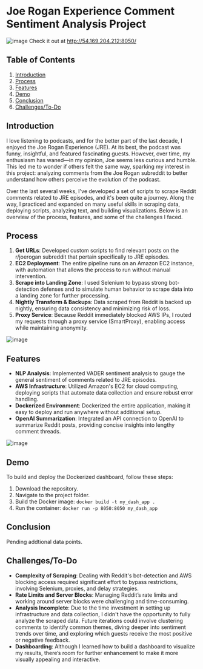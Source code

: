# Joe Rogan Experience Comment Sentiment Analysis Project
![image](https://github.com/user-attachments/assets/61fd3dfc-532a-4cc6-8401-18831a30bdd1) 
Check it out at http://54.169.204.212:8050/

## Table of Contents

1. [Introduction](#introduction)
2. [Process](#process)
3. [Features](#features)
4. [Demo](#demo)
5. [Conclusion](#conclusion)
6. [Challenges/To-Do](#challenges/to-do)

## Introduction
I love listening to podcasts, and for the better part of the last decade, I enjoyed the Joe Rogan Experience (JRE). At its best, the podcast was funny, insightful, and featured fascinating guests. However, over time, my enthusiasm has waned—in my opinion, Joe seems less curious and humble. This led me to wonder if others felt the same way, sparking my interest in this project: analyzing comments from the Joe Rogan subreddit to better understand how others perceive the evolution of the podcast.

Over the last several weeks, I've developed a set of scripts to scrape Reddit comments related to JRE episodes, and it's been quite a journey. Along the way, I practiced and expanded on many useful skills in scraping data, deploying scripts, analyzing text, and building visualizations. Below is an overview of the process, features, and some of the challenges I faced.

## Process
1. **Get URLs**: Developed custom scripts to find relevant posts on the r/joerogan subreddit that pertain specifically to JRE episodes.
2. **EC2 Deployment**: The entire pipeline runs on an Amazon EC2 instance, with automation that allows the process to run without manual intervention.
3. **Scrape into Landing Zone**: I used Selenium to bypass strong bot-detection defenses and to simulate human behavior to scrape data into a landing zone for further processing.
4. **Nightly Transform & Backups**: Data scraped from Reddit is backed up nightly, ensuring data consistency and minimizing risk of loss.
5. **Proxy Service**: Because Reddit immediately blocked AWS IPs, I routed my requests through a proxy service (SmartProxy), enabling access while maintaining anonymity.

![image](https://github.com/user-attachments/assets/7a21b8a5-29ad-48fd-b9aa-c069b174b50a)

## Features
- **NLP Analysis**: Implemented VADER sentiment analysis to gauge the general sentiment of comments related to JRE episodes.
- **AWS Infrastructure**: Utilized Amazon's EC2 for cloud computing, deploying scripts that automate data collection and ensure robust error handling.
- **Dockerized Environment**: Dockerized the entire application, making it easy to deploy and run anywhere without additional setup.
- **OpenAI Summarization**: Integrated an API connection to OpenAI to summarize Reddit posts, providing concise insights into lengthy comment threads.

![image](https://github.com/user-attachments/assets/7baed749-4825-4d44-a81b-aa0105b6b1e4)

## Demo

To build and deploy the Dockerized dashboard, follow these steps:

1. Download the repository.
2. Navigate to the project folder.
3. Build the Docker image: `docker build -t my_dash_app .`
4. Run the container: `docker run -p 8050:8050 my_dash_app`

## Conclusion
Pending addtional data points.

## Challenges/To-Do
- **Complexity of Scraping**: Dealing with Reddit's bot-detection and AWS blocking access required significant effort to bypass restrictions, involving Selenium, proxies, and delay strategies.
- **Rate Limits and Server Blocks**: Managing Reddit’s rate limits and working around server blocks were challenging and time-consuming.
- **Analysis Incomplete**: Due to the time investment in setting up infrastructure and data collection, I didn't have the opportunity to fully analyze the scraped data. Future iterations could involve clustering comments to identify common themes, diving deeper into sentiment trends over time, and exploring which guests receive the most positive or negative feedback.
- **Dashboarding**: Although I learned how to build a dashboard to visualize my results, there’s room for further enhancement to make it more visually appealing and interactive.

